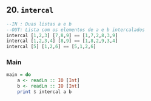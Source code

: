 ## 20. `intercal`
```hs
--IN : Duas listas a e b
--OUT: Lista com os elementos de a e b intercalados
intercal [1,2,3] [7,8,9] == [1,7,2,8,3,9]
intercal [1,2,3,4] [8,9] == [1,8,2,9,3,4]
intercal [5] [1,2,6] == [5,1,2,6]
```


<!--MAIN_BEGIN-->
### Main
```hs
main = do
    a <- readLn :: IO [Int]
    b <- readLn :: IO [Int]
    print $ intercal a b

```
<!--MAIN_END-->
